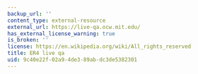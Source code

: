 ```yaml
---
backup_url: ''
content_type: external-resource
external_url: https://live-qa.ocw.mit.edu/
has_external_license_warning: true
is_broken: ''
license: https://en.wikipedia.org/wiki/All_rights_reserved
title: ER4 live qa
uid: 9c40e22f-02a9-4de3-89ab-dc3de5382301
---
```

